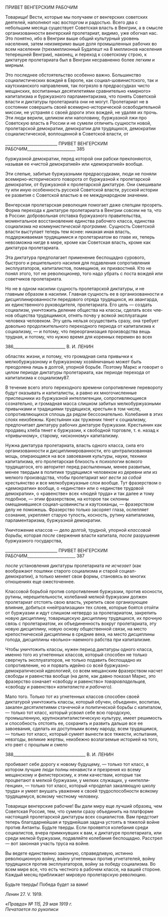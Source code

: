 ПРИВЕТ ВЕНГЕРСКИМ РАБОЧИМ

Товарищи! Вести, которые мы получаем от венгерских советских деятелей, напол­няют нас восторгом и радостью. Всего два с небольшим месяца существует Советская власть в Венгрии, а в смысле организованности венгерский пролетариат, видимо, уже обогнал нас. Это понятно, ибо в Венгрии выше общий культурный уровень населения, затем неизмеримо выше доля промышленных рабочих во всем населении (трехмилли­онный Будапешт на 8 миллионов населения теперешней Венгрии), наконец, и переход к советскому строю, к диктатуре пролетариата был в Венгрии несравненно более легким и мирным.

Это последнее обстоятельство особенно важно. Большинство социалистических во­ждей в Европе, как социал-шовинистского, так и каутскианского направления, так по­грязло в предрассудках чисто мещанских, воспитанных десятилетиями сравнительно «мирного» капитализма и буржуазного парламентаризма, что понять Советской власти и диктатуры пролетариата они не могут. Пролетариат не в состоянии совершить своей всемирно-исторической освободительной миссии, не устраняя с своей дороги этих во­ждей, не удаляя их прочь. Эти люди верили, целиком или наполовину, буржуазной лжи про Советскую власть в России и не сумели отличить сущности новой, пролетарской демократии, демократии для трудящихся, демократии социалистической, воплощенной в Советской власти, от

  

__________________________ ПРИВЕТ ВЕНГЕРСКИМ РАБОЧИМ________________________ 385

буржуазной демократии, перед которой они рабски преклоняются, называя ее «чистой демократией» или «демократией» вообще.

Эти слепые, забитые буржуазными предрассудками, люди не поняли всемирно-исторического поворота от буржуазной к пролетарской демократии, от буржуазной к пролетарской диктатуре. Они смешивали ту или иную особенность русской Советской власти, русской истории ее развития с Советской властью в ее международном значе­нии.

Венгерская пролетарская революция помогает даже слепцам прозреть. Форма пере­хода к диктатуре пролетариата в Венгрии совсем не та, что в России: добровольная от­ставка буржуазного правительства, моментальное восстановление единства рабочего класса, единства социализма _на коммунистической программе._ Сущность Советской власти выступает теперь тем яснее: никакая иная власть, поддерживаемая трудящимися и пролетариатом во главе их, теперь невозможна нигде в мире, кроме как Советская власть, кроме как диктатура пролетариата.

Эта диктатура предполагает применение беспощадно сурового, быстрого и реши­тельного насилия для подавления сопротивления эксплуататоров, капиталистов, поме­щиков, их прихвостней. Кто не понял этого, тот не революционер, того надо убрать с поста вождей или советчиков пролетариата.

Но не в одном насилии сущность пролетарской диктатуры, и не главным образом в насилии. Главная сущность ее в организованности и дисциплинированности передово­го отряда трудящихся, их авангарда, их единственного руководителя, пролетариата. Его цель — создать социализм, уничтожить деление общества на классы, сделать всех чле­нов общества трудящимися, отнять почву у всякой эксплуатации человека человеком. Эту цель нельзя осуществить сразу, она требует довольно продолжительного переход­ного периода от капитализма к социализму, — и потому, что переорганизация произ­водства вещь трудная, и потому, что нужно время для коренных перемен во всех

  

386__________________________ В. И. ЛЕНИН

областях жизни, и потому, что громадная сила привычки к мелкобуржуазному и бур­жуазному хозяйничанью может быть преодолена лишь в долгой, упорной борьбе. По­этому Маркс и говорит о целом периоде диктатуры пролетариата, как периоде перехода от капитализма к социализму87.

В течение всего этого переходного времени сопротивление перевороту будут оказы­вать и капиталисты, а равно их многочисленные приспешники из буржуазной интелли­генции, сопротивляющиеся сознательно, и громадная масса слишком забитых мелко­буржуазными привычками и традициями трудящихся, крестьян в том числе, сопротив­ляющихся сплошь да рядом бессознательно. Колебания в этих слоях неизбежны. Кре­стьянин как труженик тянет к социализму, предпочитает диктатуру рабочих диктатуре буржуазии. Крестьянин как продавец хлеба тянет к буржуазии, к свободной торговле, т. е. назад к «привычному», старому, «исконному» капитализму.

Нужна диктатура пролетариата, власть одного класса, сила его организованности и дисциплинированности, его централизованная мощь, опирающаяся на все завоевания культуры, науки, техники капитализма, его пролетарская близость к психологии всяко­го трудящегося, его авторитет перед распыленным, менее развитым, менее твердым в политике трудящимся человеком из деревни или из мелкого производства, чтобы про­летариат мог _вести за собой_ крестьянство и все мелкобуржуазные слои вообще. Тут фразерством о «демократии» вообще, о «единстве» или о «единстве трудовой демокра­тии», о «равенстве» всех «людей труда» и так далее и тому подобное, — этим фразер­ством, на которое так склонны омещанившиеся социал-шовинисты и каутскианцы, — фразерством делу не поможешь. Фразерство только засоряет глаза, ослепляет сознание, укрепляет старую тупость, косность, рутину капитализма, парламентаризма, буржуаз­ной демократии.

Уничтожение классов — дело долгой, трудной, упорной _классовой борьбы,_ которая _после_ свержения власти капитала, _после_ разрушения буржуазного государства,

  

__________________________ ПРИВЕТ ВЕНГЕРСКИМ РАБОЧИМ________________________ 387

_после_ установления диктатуры пролетариата _не исчезает_ (как воображают пошля­ки старого социализма и старой социал-демократии), а только меняет свои формы, ста­новясь во многих отношениях еще ожесточеннее.

Классовой борьбой против сопротивления буржуазии, против косности, рутины, не­решительности, колебаний мелкой буржуазии должен пролетариат отстоять свою власть, укрепить свое организующее влияние, добиться «нейтрализации» тех слоев, ко­торые боятся отойти от буржуазии и идут слишком нетвердо за пролетариатом, закре­пить новую дисциплину, товарищескую дисциплину трудящихся, их прочную связь с пролетариатом, их объединенность вокруг пролетариата, эту новую дисциплину, новую основу общественной связи, на место крепостнической дисциплины в средние века, на место дисциплины голода, дисциплины «вольно»-наемного рабства при капитализме.

Чтобы уничтожить классы, нужен период диктатуры одного класса, именно того из угнетенных классов, который способен не только свергнуть эксплуататоров, не только подавить беспощадно их сопротивление, но и порвать идейно со всей буржуазно-демократической идеологией, со всем мещанским фразерством насчет свободы и ра­венства вообще (на деле, как давно показал Маркс, это фразерство означает «свободу и равенство» _товаровладельцев,_ «свободу и равенство» _капиталиста и рабочего)._

Мало того. Только тот из угнетенных классов способен своей диктатурой уничто­жить классы, который обучен, объединен, воспитан, закален десятилетиями стачечной и политической борьбы с капиталом, — только тот класс, который усвоил себе всю го­родскую, промышленную, крупнокапиталистическую культуру, имеет решимость и способность отстоять ее, сохранить и развить дальше все ее завоевания, сделать их дос­тупными всему народу, всем трудящимся, — только тот класс, который сумеет вынести все тяжести, испытания, невзгоды, великие жертвы, неизбежно возлагаемые историей на того, кто рвет с прошлым и смело

  

388____________________________________ В. И. ЛЕНИН

пробивает себе дорогу к новому будущему, — только тот класс, в котором лучшие лю­ди полны ненависти и презрения ко всему мещанскому и филистерскому, к этим каче­ствам, которые так процветают в мелкой буржуазии, у мелких служащих, у «интелли­генции», — только тот класс, который «проделал закаляющую школу труда» и умеет внушать уважение к своей трудоспособности всякому трудящемуся, всякому честному человеку.

Товарищи венгерские рабочие! Вы дали миру еще лучший образец, чем Советская Россия, тем, что сумели сразу объединить на платформе настоящей пролетарской дик­татуры всех социалистов. Вам предстоит теперь благодарнейшая и труднейшая задача устоять в тяжелой войне против Антанты. Будьте тверды. Если проявятся колебания среди социалистов, вчера примкнувших к вам, к диктатуре пролетариата, или среди мелкой буржуазии, подавляйте колебания беспощадно. Расстрел — вот законная участь труса на войне.

Вы ведете единственно законную, справедливую, истинно революционную войну, войну угнетенных против угнетателей, войну трудящихся против эксплуататоров, вой­ну за победу социализма. Во всем мире все, что есть честного в рабочем классе, на ва­шей стороне. Каждый месяц приближает мировую пролетарскую революцию.

Будьте тверды! Победа будет за вами!

_Ленин_ 27. V. 1919.

_«Правда» № 115, 29 мая 1919 г.                                                           Печатается по рукописи_